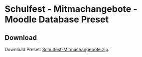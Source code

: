 # Schulfest - Mitmachangebote - Moodle Database Preset

## Download

Download Preset: [Schulfest-Mitmachangebote.zip](https://github.com/margomius/moodle-datenbanken-vorlagen/raw/main/Schulfest-Mitmachangebote/Schulfest-Mitmachangebote.zip).
